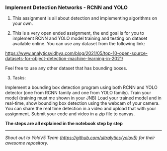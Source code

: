 ### Implement Detection Networks - RCNN and YOLO

1. This assignment is all about detection and implementing algorithms on your own.

2. This is a very open ended assignment, the end goal is for you to implement RCNN and YOLO model training and testing on dataset available online. You can use any dataset from the following link:

https://www.analyticsvidhya.com/blog/2021/05/top-10-open-source-datasets-for-object-detection-machine-learning-in-2021/

Feel free to use any other dataset that has bounding boxes.

3. Tasks:

Implement a bounding box detection program using both RCNN and YOLO detector (one from RCNN family and one from YOLO family).
Train your model (training must me shown in your JNB) 
Load your trained model and in real-time, show bounding box detection using the webcam of your camera.
You can share the real time detection in a video and upload that with your assignment.
Submit your code and video in a zip file to canvas.

**The steps are all explained in the notebook step by step**

----------------------

*Shout out to YoloV5 Team (https://github.com/ultralytics/yolov5) for their awesome repository.*
